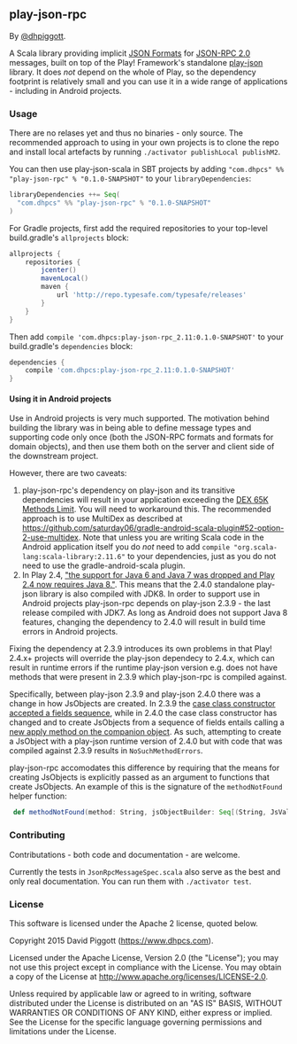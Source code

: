 ## play-json-rpc

By [@dhpiggott](https://github.com/dhpiggott).

A Scala library providing implicit [JSON Formats](https://www.playframework.com/documentation/2.3.9/api/scala/index.html#play.api.libs.json.package) for [JSON-RPC 2.0](http://www.jsonrpc.org/specification) messages, built on top of the Play! Framework's standalone [play-json](https://www.playframework.com/documentation/2.3.x/ScalaJson) library. It does *not* depend on the whole of Play, so the dependency footprint is relatively small and you can use it in a wide range of applications - including in Android projects.

### Usage

There are no relases yet and thus no binaries - only source. The recommended approach to using in your own projects is to clone the repo and install local artefacts by running `./activator publishLocal publishM2`.

You can then use play-json-scala in SBT projects by adding `"com.dhpcs" %% "play-json-rpc" % "0.1.0-SNAPSHOT"` to your `libraryDependencies`:

```scala
libraryDependencies ++= Seq(
  "com.dhpcs" %% "play-json-rpc" % "0.1.0-SNAPSHOT"
)
```

For Gradle projects, first add the required repositories to your top-level build.gradle's `allprojects` block:

```groovy
allprojects {
    repositories {
        jcenter()
        mavenLocal()
        maven {
            url 'http://repo.typesafe.com/typesafe/releases'
        }
    }
}
```

Then add `compile 'com.dhpcs:play-json-rpc_2.11:0.1.0-SNAPSHOT'` to your build.gradle's `dependencies` block:

```groovy
dependencies {
    compile 'com.dhpcs:play-json-rpc_2.11:0.1.0-SNAPSHOT'
}
```

#### Using it in Android projects

Use in Android projects is very much supported. The motivation behind building the library was in being able to define message types and supporting code only once (both the JSON-RPC formats and formats for domain objects), and then use them both on the server and client side of the downstream project.

However, there are two caveats:

1. play-json-rpc's dependency on play-json and its transitive dependencies will result in your application exceeding the [DEX 65K Methods Limit](https://developer.android.com/tools/building/multidex.html). You will need to workaround this. The recommended approach is to use MultiDex as described at https://github.com/saturday06/gradle-android-scala-plugin#52-option-2-use-multidex. Note that unless you are writing Scala code in the Android application itself you do *not* need to add `compile "org.scala-lang:scala-library:2.11.6"` to your dependencies, just as you do not need to use the gradle-android-scala plugin.
2. In Play 2.4, ["the support for Java 6 and Java 7 was dropped and Play 2.4 now requires Java 8."](https://playframework.com/documentation/2.4.x/Migration24). This means that the 2.4.0 standalone play-json library is also compiled with JDK8. In order to support use in Android projects play-json-rpc depends on play-json 2.3.9 - the last release compiled with JDK7. As long as Android does not support Java 8 features, changing the dependency to 2.4.0 will result in build time errors in Android projects.

 Fixing the dependency at 2.3.9 introduces its own problems in that Play! 2.4.x+ projects will override the play-json dependecy to 2.4.x, which can result in runtime errors if the runtime play-json version e.g. does not have methods that were present in 2.3.9 which play-json-rpc is compiled against.

 Specifically, between play-json 2.3.9 and play-json 2.4.0 there was a change in how JsObjects are created. In 2.3.9 the [case class constructor accepted a fields sequence](https://github.com/playframework/playframework/blob/2.3.9/framework/src/play-json/src/main/scala/play/api/libs/json/JsValue.scala#L166), while in 2.4.0 the case class constructor has changed and to create JsObjects from a sequence of fields entails calling a [new apply method on the companion object](https://github.com/playframework/playframework/blob/2.4.0/framework/src/play-json/src/main/scala/play/api/libs/json/JsValue.scala#L154). As such, attempting to create a JsObject with a play-json runtime version of 2.4.0 but with code that was compiled against 2.3.9 results in `NoSuchMethodErrors`.

 play-json-rpc accomodates this difference by requiring that the means for creating JsObjects is explicitly passed as an argument to functions that create JsObjects. An example of this is the signature of the `methodNotFound` helper function:

 ```scala
  def methodNotFound(method: String, jsObjectBuilder: Seq[(String, JsValue)] => JsObject)
```

### Contributing

Contributations - both code and documentation - are welcome.

Currently the tests in `JsonRpcMessageSpec.scala` also serve as the best and only real documentation. You can run them with `./activator test`.

### License

This software is licensed under the Apache 2 license, quoted below.

Copyright 2015 David Piggott (https://www.dhpcs.com).

Licensed under the Apache License, Version 2.0 (the "License"); you may not use this project except in compliance with the License. You may obtain a copy of the License at http://www.apache.org/licenses/LICENSE-2.0.

Unless required by applicable law or agreed to in writing, software distributed under the License is distributed on an "AS IS" BASIS, WITHOUT WARRANTIES OR CONDITIONS OF ANY KIND, either express or implied. See the License for the specific language governing permissions and limitations under the License.
